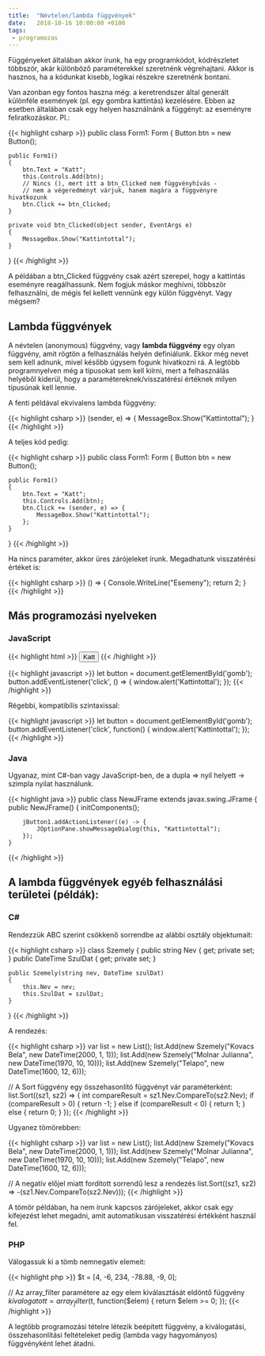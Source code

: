 ```yaml
---
title:  "Névtelen/lambda függvények"
date:   2018-10-16 10:00:00 +0100
tags:
 - programozas
---
```


Függényeket általában akkor írunk, ha egy programkódot, kódrészletet többször, akár különböző paraméterekkel szeretnénk végrehajtani.
Akkor is hasznos, ha a kódunkat kisebb, logikai részekre szeretnénk bontani.

Van azonban egy fontos haszna még: a keretrendszer által generált különféle események (pl. egy gombra kattintás) kezelésére.
Ebben az esetben általában csak egy helyen használnánk a függényt: az eseményre feliratkozáskor. Pl.:

{{< highlight csharp >}}
public class Form1: Form
{
    Button btn = new Button();

    public Form1()
    {
        btn.Text = "Katt";
        this.Controls.Add(btn);
        // Nincs (), mert itt a btn_Clicked nem függvényhívás -
        // nem a végeredményt várjuk, hanem magára a függvényre hivatkozunk
        btn.Click += btn_Clicked;
    }

    private void btn_Clicked(object sender, EventArgs e)
    {
        MessageBox.Show("Kattintottal");
    }
}
{{< /highlight >}}

A példában a btn_Clicked függvény csak azért szerepel, hogy a kattintás eseményre reagálhassunk. Nem fogjuk máskor meghívni, többször felhasználni,
de mégis fel kellett vennünk egy külön függvényt. Vagy mégsem?

## Lambda függvények

A névtelen (anonymous) függvény, vagy **lambda függvény** egy olyan függvény, amit rögtön a felhasználás helyén definiálunk. Ekkor még nevet sem kell adnunk, mivel később úgysem fogunk hivatkozni rá. A legtöbb programnyelven még a típusokat sem kell kiírni, mert a felhasználás helyéből kiderül, hogy a paramétereknek/visszatérési értéknek milyen típusúnak kell lennie.

A fenti példával ekvivalens lambda függvény:

{{< highlight csharp >}}
(sender, e) => {
    MessageBox.Show("Kattintottal");
}
{{< /highlight >}}

A teljes kód pedig:

{{< highlight csharp >}}
public class Form1: Form
{
    Button btn = new Button();

    public Form1()
    {
        btn.Text = "Katt";
        this.Controls.Add(btn);
        btn.Click += (sender, e) => {
            MessageBox.Show("Kattintottal");
        };
    }
}
{{< /highlight >}}

Ha nincs paraméter, akkor üres zárójeleket írunk. Megadhatunk visszatérési értéket is:

{{< highlight csharp >}}
() => {
    Console.WriteLine("Esemeny");
    return 2;
}
{{< /highlight >}}

## Más programozási nyelveken

### JavaScript

{{< highlight html >}}
<button id='gomb'>Katt</button>
{{< /highlight >}}

{{< highlight javascript >}}
let button = document.getElementById('gomb');
button.addEventListener('click', () => { window.alert('Kattintottal'); });
{{< /highlight >}}

Régebbi, kompatibilis szintaxissal:

{{< highlight javascript >}}
let button = document.getElementById('gomb');
button.addEventListener('click', function() {
    window.alert('Kattintottal');
});
{{< /highlight >}}

### Java

Ugyanaz, mint C#-ban vagy JavaScript-ben, de a dupla => nyíl helyett -> szimpla nyilat használunk.

{{< highlight java >}}
public class NewJFrame extends javax.swing.JFrame {
    public NewJFrame() {
        initComponents();

        jButton1.addActionListener((e) -> {
            JOptionPane.showMessageDialog(this, "Kattintottal");
        });
    }
{{< /highlight >}}

## A lambda függvények egyéb felhasználási területei (példák):

### C#

Rendezzük ABC szerint csökkenő sorrendbe az alábbi osztály objektumait:

{{< highlight csharp >}}
class Szemely
{
    public string Nev { get; private set; }
    public DateTime SzulDat { get; private set; }

    public Szemely(string nev, DateTime szulDat)
    {
        this.Nev = nev;
        this.SzulDat = szulDat;
    }
}
{{< /highlight >}}

A rendezés:

{{< highlight csharp >}}
var list = new List<Szemely>();
list.Add(new Szemely("Kovacs Bela", new DateTime(2000, 1, 1)));
list.Add(new Szemely("Molnar Julianna", new DateTime(1970, 10, 10)));
list.Add(new Szemely("Telapo", new DateTime(1600, 12, 6)));

// A Sort függvény egy összehasonlító függvényt vár paraméterként:
list.Sort((sz1, sz2) => {
    int compareResult = sz1.Nev.CompareTo(sz2.Nev);
    if (compareResult > 0)
    {
        return -1;
    }
    else if (compareResult < 0)
    {
        return 1;
    }
    else
    {
        return 0;
    }
});
{{< /highlight >}}

Ugyanez tömörebben:

{{< highlight csharp >}}
var list = new List<Szemely>();
list.Add(new Szemely("Kovacs Bela", new DateTime(2000, 1, 1)));
list.Add(new Szemely("Molnar Julianna", new DateTime(1970, 10, 10)));
list.Add(new Szemely("Telapo", new DateTime(1600, 12, 6)));

// A negatív előjel miatt fordított sorrendű lesz a rendezés
list.Sort((sz1, sz2) => -(sz1.Nev.CompareTo(sz2.Nev)));
{{< /highlight >}}

A tömör példában, ha nem írunk kapcsos zárójeleket, akkor csak egy kifejezést lehet megadni, amit automatikusan visszatérési értékként használ fel.

### PHP

Válogassuk ki a tömb nemnegatív elemeit:

{{< highlight php >}}
$t = [4, -6, 234, -78.88, -9, 0];

// Az array_filter paramétere az egy elem kiválasztását eldöntő függvény
$kivalogatott = array_filter($t, function($elem) {
    return $elem >= 0;
});
{{< /highlight >}}

A legtöbb programozási tételre létezik beépített függvény, a kiválogatási, összehasonlítási feltételeket pedig (lambda vagy hagyományos) függvényként lehet átadni.
